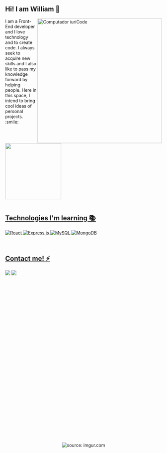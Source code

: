 ## Hi! I am William 👋

<img src="https://raw.githubusercontent.com/MicaelliMedeiros/micaellimedeiros/master/image/computer-illustration.png" min-width="400px" max-width="400px" width="400px" align="right" alt="Computador iuriCode">

<p align="left"> 
   I am a Front-End developer and I love technology and to create code. I always seek to acquire new skills and I also like to pass my knowledge forward by helping people. Here in this space, I intend to bring cool ideas of personal projects. :smile:
</p>

<br>

<div align="left">
  <a href="https://github.com/williamalonso">
  <img height="180em" src="https://github-readme-stats.vercel.app/api/top-langs/?username=williamalonso&layout=compact&langs_count=7&theme=tokyonight"/>
</div>

<br>

 ## Technologies I'm learning :books:

 ![React](https://img.shields.io/badge/react-%2320232a.svg?style=for-the-badge&logo=react&logoColor=%2361DAFB)
 ![Express.js](https://img.shields.io/badge/express.js-%23404d59.svg?style=for-the-badge&logo=express&logoColor=%2361DAFB)
 ![MySQL](https://img.shields.io/badge/mysql-%2300f.svg?style=for-the-badge&logo=mysql&logoColor=white)
 ![MongoDB](https://img.shields.io/badge/MongoDB-%234ea94b.svg?style=for-the-badge&logo=mongodb&logoColor=white)


<br>
  
<div>

## Contact me! :zap:

  <a href = "mailto:william.al.alonso@gmail.com"><img src="https://img.shields.io/badge/Gmail-D14836?style=for-the-badge&logo=gmail&logoColor=white" target="_blank"></a>
  <a href = "mailto:williamalonso@outlook.com"><img src="https://img.shields.io/badge/Microsoft_Outlook-0078D4?style=for-the-badge&logo=microsoft-outlook&logoColor=white" target="_blank"></a>
</div> 

<br>
<br>
  
<div align="center">
   <img height="500em" <a href="https://imgur.com/A6uiN0R"><img src="https://i.imgur.com/A6uiN0R.gif" title="source: imgur.com" /></a>
</div>


